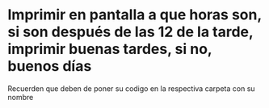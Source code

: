 # Imprimir en pantalla a que horas son, si son después de las 12 de la tarde, imprimir buenas tardes, si no, buenos días 

Recuerden que deben de poner su codigo en la respectiva carpeta con su nombre
